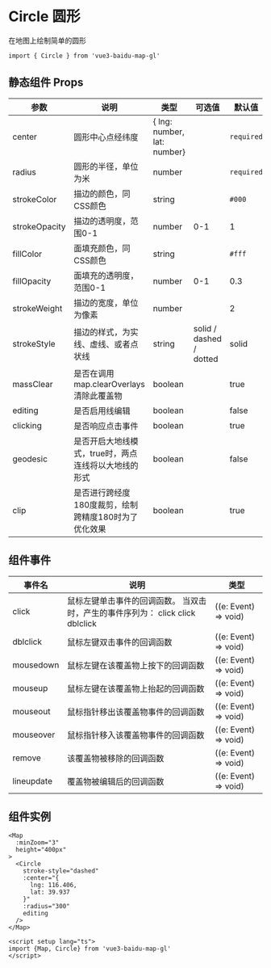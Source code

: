 # Circle 圆形
在地图上绘制简单的圆形

```ts:no-line-numbers
import { Circle } from 'vue3-baidu-map-gl'
```

## 静态组件 Props
| 参数          | 说明                                                 | 类型                        | 可选值                  | 默认值     |
| ------------- | ---------------------------------------------------- | --------------------------- | ----------------------- | ---------- |
| center        | 圆形中心点经纬度                                     | { lng: number, lat: number} |                         | `required` |
| radius        | 圆形的半径，单位为米                                 | number                      |                         | `required` |
| strokeColor   | 描边的颜色，同CSS颜色                                | string                      |                         | `#000`     |
| strokeOpacity | 描边的透明度，范围0-1                                | number                      | 0-1                     | 1          |
| fillColor     | 面填充颜色，同CSS颜色                                | string                      |                         | `#fff`     |
| fillOpacity   | 面填充的透明度，范围0-1                              | number                      | 0-1                     | 0.3        |
| strokeWeight  | 描边的宽度，单位为像素                               | number                      |                         | 2          |
| strokeStyle   | 描边的样式，为实线、虚线、或者点状线                 | string                      | solid / dashed / dotted | solid      |
| massClear     | 是否在调用map.clearOverlays清除此覆盖物              | boolean                     |                         | true       |
| editing       | 是否启用线编辑                                       | boolean                     |                         | false      |
| clicking      | 是否响应点击事件                                     | boolean                     |                         | true       |
| geodesic      | 是否开启大地线模式，true时，两点连线将以大地线的形式 | boolean                     |                         | false      |
| clip          | 是否进行跨经度180度裁剪，绘制跨精度180时为了优化效果 | boolean                     |                         | true       |


## 组件事件
| 事件名     | 说明                                                                           | 类型                 |
| ---------- | ------------------------------------------------------------------------------ | -------------------- |
| click      | 鼠标左键单击事件的回调函数。 当双击时，产生的事件序列为： click click dblclick | ((e: Event) => void) |
| dblclick   | 鼠标左键双击事件的回调函数                                                     | ((e: Event) => void) |
| mousedown  | 鼠标左键在该覆盖物上按下的回调函数                                             | ((e: Event) => void) |
| mouseup    | 鼠标左键在该覆盖物上抬起的回调函数                                             | ((e: Event) => void) |
| mouseout   | 鼠标指针移出该覆盖物事件的回调函数                                             | ((e: Event) => void) |
| mouseover  | 鼠标指针移入该覆盖物事件的回调函数                                             | ((e: Event) => void) |
| remove     | 该覆盖物被移除的回调函数                                                       | ((e: Event) => void) |
| lineupdate | 覆盖物被编辑后的回调函数                                                       | ((e: Event) => void) |

## 组件实例
<div>
<Map
  :ak="'4stE857hYPHbEmgKhLiTAa0QbCIULHpm'"
  :minZoom="3"
  height="400px"
>
  <Circle
    stroke-style="dashed"
    :center="{ lat: 39.915185, lng: 116.403901 }"
    :radius="300"
    editing
  />
</Map>
</div>


```vue:no-line-numbers
<Map
  :minZoom="3" 
  height="400px"
>
  <Circle
    stroke-style="dashed"
    :center="{
      lng: 116.406,
      lat: 39.937
    }"
    :radius="300"
    editing
  />
</Map>

<script setup lang="ts">
import {Map, Circle} from 'vue3-baidu-map-gl'
</script>
```